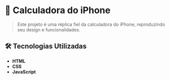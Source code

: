 # 📱 Calculadora do iPhone
> Este projeto é uma réplica fiel da calculadora do iPhone, reproduzindo seu design e funcionalidades.

## 🛠️ Tecnologias Utilizadas  

- **HTML**
- **CSS**
- **JavaScript**
